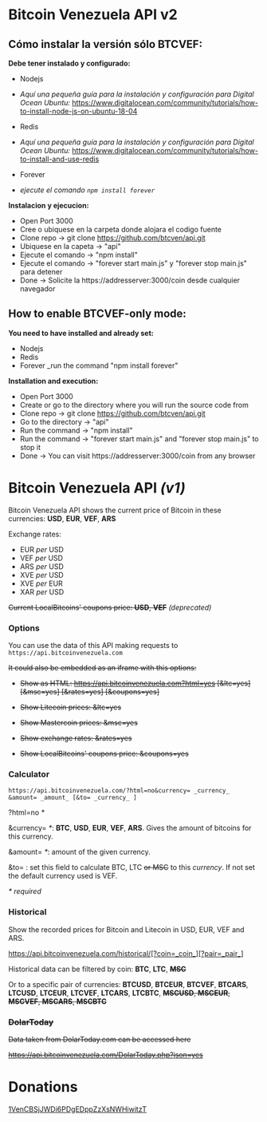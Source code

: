 Bitcoin Venezuela API v2
===

## Cómo instalar la versión sólo BTCVEF:

**Debe tener instalado y configurado:**

* Nodejs

 * *Aquí una pequeña guía para la instalación y configuración para Digital Ocean Ubuntu:*
  https://www.digitalocean.com/community/tutorials/how-to-install-node-js-on-ubuntu-18-04

* Redis

 * *Aquí una pequeña guía para la instalación y configuración para Digital Ocean Ubuntu:*
  https://www.digitalocean.com/community/tutorials/how-to-install-and-use-redis

* Forever
 
 * *ejecute el comando `npm install forever`*

**Instalacion y ejecucion:**

- Open Port 3000
- Cree o ubiquese en la carpeta donde alojara el codigo fuente
- Clone repo -> git clone https://github.com/btcven/api.git
- Ubiquese en la capeta -> "api"
- Ejecute el comando -> "npm install"
- Ejecute el comando -> "forever start main.js" y "forever stop main.js" para detener
- Done -> Solicite la https://addresserver:3000/coin desde cualquier navegador

## How to enable BTCVEF-only mode:

**You need to have installed and already set:**
- Nodejs
- Redis
- Forever
 _run the command "npm install forever"

**Installation and execution:**

- Open Port 3000
- Create or go to the directory where you will run the source code from
- Clone repo -> git clone https://github.com/btcven/api.git
- Go to the directory -> "api"
- Run the command -> "npm install"
- Run the command -> "forever start main.js" and "forever stop main.js" to stop it
- Done -> You can visit https://addresserver:3000/coin from any browser


Bitcoin Venezuela API *(v1)*
===
Bitcoin Venezuela API shows the current price of Bitcoin in these currencies: **USD**, **EUR**, **VEF**, **ARS**

Exchange rates:

- EUR _per_ USD
- VEF _per_ USD
- ARS _per_ USD
- XVE _per_ USD
- XVE _per_ EUR
- XAR _per_ USD

~~Current LocalBitcoins' coupons price: **USD**, **VEF**~~ *(deprecated)*

### Options

You can use the data of this API making requests to `https://api.bitcoinvenezuela.com`

~~It could also be embedded as an iframe with this options:~~

- ~~Show as HTML: https://api.bitcoinvenezuela.com?html=yes [&ltc=yes] [&msc=yes] [&rates=yes] [&coupons=yes]~~

- ~~Show Litecoin prices: &ltc=yes~~

- ~~Show Mastercoin prices: &msc=yes~~

- ~~Show exchange rates: &rates=yes~~

- ~~Show LocalBitcoins' coupons price: &coupons=yes~~


### Calculator

`https://api.bitcoinvenezuela.com/?html=no&currency= _currency_ &amount= _amount_ [&to= _currency_ ]`

?html=no _*_

&currency= _*_: **BTC**, **USD**, **EUR**, **VEF**, **ARS**. Gives the amount of bitcoins for this currency.

&amount= _*_: amount of the given currency.

&to= : set this field to calculate BTC, LTC ~~or MSC~~ to this _currency_. If not set the default currency used is VEF.

_* required_

### Historical

Show the recorded prices for Bitcoin and Litecoin in USD, EUR, VEF and ARS.

https://api.bitcoinvenezuela.com/historical/[?coin=_coin_][?pair=_pair_]

Historical data can be filtered by coin: **BTC**, **LTC**, ~~**MSC**~~

Or to a specific pair of currencies: **BTCUSD**, **BTCEUR**, **BTCVEF**, **BTCARS**, **LTCUSD**, **LTCEUR**, **LTCVEF**, **LTCARS**, **LTCBTC**, ~~**MSCUSD**, **MSCEUR**, **MSCVEF**, **MSCARS**, **MSCBTC**~~


### ~~DolarToday~~

~~Data taken from DolarToday.com can be accessed here~~

~~https://api.bitcoinvenezuela.com/DolarToday.php?json=yes~~


# Donations

<a href="bitcoin:1VenCBSjJWDi6PDgEDppZzXsNWHiwitzT">1VenCBSjJWDi6PDgEDppZzXsNWHiwitzT</a>
